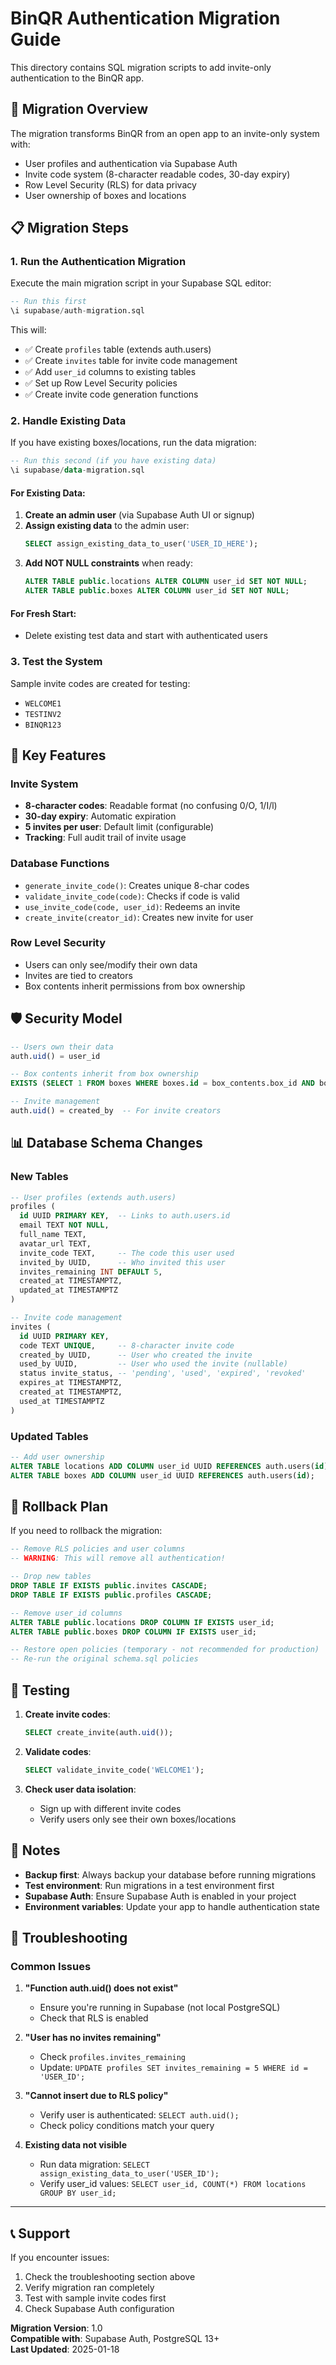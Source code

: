 # BinQR Authentication Migration Guide

This directory contains SQL migration scripts to add invite-only authentication to the BinQR app.

## 🚀 Migration Overview

The migration transforms BinQR from an open app to an invite-only system with:

- User profiles and authentication via Supabase Auth
- Invite code system (8-character readable codes, 30-day expiry)
- Row Level Security (RLS) for data privacy
- User ownership of boxes and locations

## 📋 Migration Steps

### 1. Run the Authentication Migration

Execute the main migration script in your Supabase SQL editor:

```sql
-- Run this first
\i supabase/auth-migration.sql
```

This will:

- ✅ Create `profiles` table (extends auth.users)
- ✅ Create `invites` table for invite code management
- ✅ Add `user_id` columns to existing tables
- ✅ Set up Row Level Security policies
- ✅ Create invite code generation functions

### 2. Handle Existing Data

If you have existing boxes/locations, run the data migration:

```sql
-- Run this second (if you have existing data)
\i supabase/data-migration.sql
```

#### For Existing Data:

1. **Create an admin user** (via Supabase Auth UI or signup)
2. **Assign existing data** to the admin user:
   ```sql
   SELECT assign_existing_data_to_user('USER_ID_HERE');
   ```
3. **Add NOT NULL constraints** when ready:
   ```sql
   ALTER TABLE public.locations ALTER COLUMN user_id SET NOT NULL;
   ALTER TABLE public.boxes ALTER COLUMN user_id SET NOT NULL;
   ```

#### For Fresh Start:

- Delete existing test data and start with authenticated users

### 3. Test the System

Sample invite codes are created for testing:

- `WELCOME1`
- `TESTINV2`
- `BINQR123`

## 🔑 Key Features

### Invite System

- **8-character codes**: Readable format (no confusing 0/O, 1/I/l)
- **30-day expiry**: Automatic expiration
- **5 invites per user**: Default limit (configurable)
- **Tracking**: Full audit trail of invite usage

### Database Functions

- `generate_invite_code()`: Creates unique 8-char codes
- `validate_invite_code(code)`: Checks if code is valid
- `use_invite_code(code, user_id)`: Redeems an invite
- `create_invite(creator_id)`: Creates new invite for user

### Row Level Security

- Users can only see/modify their own data
- Invites are tied to creators
- Box contents inherit permissions from box ownership

## 🛡️ Security Model

```sql
-- Users own their data
auth.uid() = user_id

-- Box contents inherit from box ownership
EXISTS (SELECT 1 FROM boxes WHERE boxes.id = box_contents.box_id AND boxes.user_id = auth.uid())

-- Invite management
auth.uid() = created_by  -- For invite creators
```

## 📊 Database Schema Changes

### New Tables

```sql
-- User profiles (extends auth.users)
profiles (
  id UUID PRIMARY KEY,  -- Links to auth.users.id
  email TEXT NOT NULL,
  full_name TEXT,
  avatar_url TEXT,
  invite_code TEXT,     -- The code this user used
  invited_by UUID,      -- Who invited this user
  invites_remaining INT DEFAULT 5,
  created_at TIMESTAMPTZ,
  updated_at TIMESTAMPTZ
)

-- Invite code management
invites (
  id UUID PRIMARY KEY,
  code TEXT UNIQUE,     -- 8-character invite code
  created_by UUID,      -- User who created the invite
  used_by UUID,         -- User who used the invite (nullable)
  status invite_status, -- 'pending', 'used', 'expired', 'revoked'
  expires_at TIMESTAMPTZ,
  created_at TIMESTAMPTZ,
  used_at TIMESTAMPTZ
)
```

### Updated Tables

```sql
-- Add user ownership
ALTER TABLE locations ADD COLUMN user_id UUID REFERENCES auth.users(id);
ALTER TABLE boxes ADD COLUMN user_id UUID REFERENCES auth.users(id);
```

## 🔄 Rollback Plan

If you need to rollback the migration:

```sql
-- Remove RLS policies and user columns
-- WARNING: This will remove all authentication!

-- Drop new tables
DROP TABLE IF EXISTS public.invites CASCADE;
DROP TABLE IF EXISTS public.profiles CASCADE;

-- Remove user_id columns
ALTER TABLE public.locations DROP COLUMN IF EXISTS user_id;
ALTER TABLE public.boxes DROP COLUMN IF EXISTS user_id;

-- Restore open policies (temporary - not recommended for production)
-- Re-run the original schema.sql policies
```

## 🧪 Testing

1. **Create invite codes**:

   ```sql
   SELECT create_invite(auth.uid());
   ```

2. **Validate codes**:

   ```sql
   SELECT validate_invite_code('WELCOME1');
   ```

3. **Check user data isolation**:
   - Sign up with different invite codes
   - Verify users only see their own boxes/locations

## 📝 Notes

- **Backup first**: Always backup your database before running migrations
- **Test environment**: Run migrations in a test environment first
- **Supabase Auth**: Ensure Supabase Auth is enabled in your project
- **Environment variables**: Update your app to handle authentication state

## 🚨 Troubleshooting

### Common Issues

1. **"Function auth.uid() does not exist"**

   - Ensure you're running in Supabase (not local PostgreSQL)
   - Check that RLS is enabled

2. **"User has no invites remaining"**

   - Check `profiles.invites_remaining`
   - Update: `UPDATE profiles SET invites_remaining = 5 WHERE id = 'USER_ID';`

3. **"Cannot insert due to RLS policy"**

   - Verify user is authenticated: `SELECT auth.uid();`
   - Check policy conditions match your query

4. **Existing data not visible**
   - Run data migration: `SELECT assign_existing_data_to_user('USER_ID');`
   - Verify user_id values: `SELECT user_id, COUNT(*) FROM locations GROUP BY user_id;`

---

## 📞 Support

If you encounter issues:

1. Check the troubleshooting section above
2. Verify migration ran completely
3. Test with sample invite codes first
4. Check Supabase Auth configuration

**Migration Version**: 1.0  
**Compatible with**: Supabase Auth, PostgreSQL 13+  
**Last Updated**: 2025-01-18
